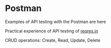 <h1> Postman </h1>

Examples of API testing with the Postman are here

Practical experience of API testing of [reqres.in](https://reqres.in/)

CRUD operations: Create, Read, Update, Delete
